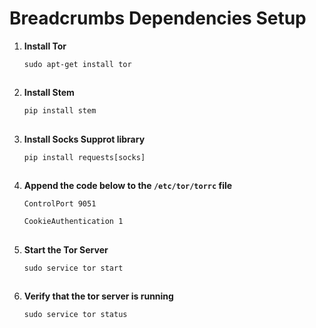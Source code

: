 # Breadcrumbs Dependencies Setup

1. **Install Tor**
   
   ```sudo apt-get install tor```
   ##
2. **Install Stem**
   
   ```pip install stem```
   ##
3. **Install Socks Supprot library**
   
   ```pip install requests[socks]```
   ##
4. **Append the code below to the `/etc/tor/torrc` file**
   
   ```ControlPort 9051```
   
   ```CookieAuthentication 1```
   ##
6. **Start the Tor Server**
   
   ```sudo service tor start```
   ##
7. **Verify that the tor server is running**
   
   ```sudo service tor status```
   ##

